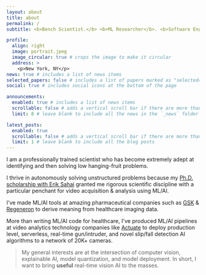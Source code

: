 ```yaml
---
layout: about
title: about
permalink: /
subtitle: <b>Bench Scientist.</b> <b>ML Researcher</b>. <b>Software Engineer</b>. Father.

profile:
  align: right
  image: portrait.jpeg
  image_circular: true # crops the image to make it circular
  address: >
    <p>New York, NY</p>
news: true # includes a list of news items
selected_papers: false # includes a list of papers marked as "selected={true}"
social: true # includes social icons at the bottom of the page

announcements:
  enabled: true # includes a list of news items
  scrollable: false # adds a vertical scroll bar if there are more than 3 news items
  limit: 8 # leave blank to include all the news in the `_news` folder

latest_posts:
  enabled: true
  scrollable: false # adds a vertical scroll bar if there are more than 3 new posts items
  limit: 1 # leave blank to include all the blog posts
---
```


I am a professionally trained scientist who has become extremely adept at identifying and then solving low hanging-fruit problems.

I thrive in autonomously solving unstructured problems because my [Ph.D. scholarship with Erik Sahai](https://www.crick.ac.uk/) granted me rigorous scientific discipline with a particular penchant for video acquisition & analysis using ML/AI.

I've made ML/AI tools at amazing pharmaceutical companies such as [GSK](http://gsk.ai) & [Regeneron](http://www.regeneron.com) to derive meaning from healthcare imaging data.

More than writing ML/AI code for healthcare, I've produced ML/AI pipelines at video analytics technology companies like [Actuate](http://actuate.ai) to deploy production level, serverless, real-time gun/intruder, and novel slip/fall detection AI algorithms to a network of 20K+ cameras.

> My general interests are at the intersection of computer vision, explainable AI, model quantization, and model deployment. In short, I want to bring **useful** real-time vision AI to the masses.

